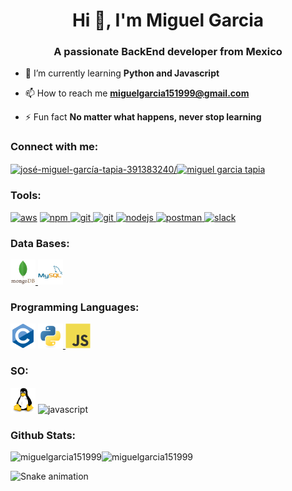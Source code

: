 <h1 align="center">Hi 👋, I'm Miguel Garcia</h1>
<h3 align="center">A passionate BackEnd developer from Mexico</h3>

- 🌱 I’m currently learning **Python and Javascript**

- 📫 How to reach me **miguelgarcia151999@gmail.com**

- ⚡ Fun fact **No matter what happens, never stop learning**

<h3 align="left">Connect with me:</h3>
<p align="left"><a href="https://linkedin.com/in/josé-miguel-garcía-tapia-391383240/" target="blank"><img align="center" src="https://raw.githubusercontent.com/rahuldkjain/github-profile-readme-generator/master/src/images/icons/Social/linked-in-alt.svg" alt="josé-miguel-garcía-tapia-391383240/" height="30" width="40" /></a><a href="https://fb.com/miguel garcia tapia" target="blank"><img align="center" src="https://raw.githubusercontent.com/rahuldkjain/github-profile-readme-generator/master/src/images/icons/Social/facebook.svg" alt="miguel garcia tapia" height="30" width="40" /></a>
</p>

<h3 align="left">Tools:</h3>
<p align="left"> <a href="https://aws.amazon.com" target="_blank" rel="noreferrer"> <img src="https://img.icons8.com/?size=512&id=e6uRfPIDgoXi&format=png" alt="aws" width="40" height="40"/></a> </a><a href="https://www.npmjs.com/" target="_blank" rel="noreferrer"> <img src="https://img.icons8.com/?size=512&id=24895&format=png" alt="npm" width="40" height="40"/> </a> <a href="https://git-scm.com/" target="_blank" rel="noreferrer"> <img src="https://www.vectorlogo.zone/logos/git-scm/git-scm-icon.svg" alt="git" width="40" height="40"/><a href="https://github.com/" target="_blank" rel="noreferrer"> <img src="https://img.icons8.com/?size=512&id=118553&format=png" alt="git" width="40" height="40"/> </a> <a href="https://nodejs.org" target="_blank" rel="noreferrer"> <img src="https://img.icons8.com/?size=512&id=54087&format=png" alt="nodejs" width="40" height="40"/> </a> <a href="https://postman.com" target="_blank" rel="noreferrer"> <img src="https://www.vectorlogo.zone/logos/getpostman/getpostman-icon.svg" alt="postman" width="40" height="40"/> </a><a href="https://slack.com/intl/es-mx" target="_blank" rel="noreferrer"> <img src="https://img.icons8.com/?size=512&id=kikR2jIn6485&format=png" alt="slack" width="40" height="40"/> </a></p>

<h3 align="left">Data Bases:</h3>
<p align="left"> <a href="https://www.mongodb.com/" target="_blank" rel="noreferrer"> <img src="https://raw.githubusercontent.com/devicons/devicon/master/icons/mongodb/mongodb-original-wordmark.svg" alt="mongodb" width="40" height="40"/> </a> <a href="https://www.mysql.com/" target="_blank" rel="noreferrer"> <img src="https://raw.githubusercontent.com/devicons/devicon/master/icons/mysql/mysql-original-wordmark.svg" alt="mysql" width="40" height="40"/> </a> </p>

<h3 align="left">Programming Languages:</h3>
<p align="left"><a href="https://www.cprogramming.com/" target="_blank" rel="noreferrer"> <img src="https://raw.githubusercontent.com/devicons/devicon/master/icons/c/c-original.svg" alt="c" width="40" height="40"/></a> 
<a href="https://www.python.org" target="_blank" rel="noreferrer"> <img src="https://raw.githubusercontent.com/devicons/devicon/master/icons/python/python-original.svg" alt="python" width="40" height="40"/> </a><a href="https://developer.mozilla.org/en-US/docs/Web/JavaScript" target="_blank" rel="noreferrer"> <img src="https://raw.githubusercontent.com/devicons/devicon/master/icons/javascript/javascript-original.svg" alt="javascript" width="40" height="40"/> </a></p>

<h3 align="left">SO:</h3>
<p align="left"><a href="https://www.linux.org/" target="_blank" rel="noreferrer"> <img src="https://raw.githubusercontent.com/devicons/devicon/master/icons/linux/linux-original.svg" alt="c" width="40" height="40"/></a> 
<a href="https://learn.microsoft.com/es-mx/docs/" target="_blank" rel="noreferrer"> </a> <img src="https://img.icons8.com/?size=512&id=108792&format=png" alt="javascript" width="40" height="40"/> </a></p>
  
<h3 align="left">Github Stats:</h3>
<p><img align="left" src="https://github-readme-stats.vercel.app/api/top-langs?username=miguelgarcia151999&show_icons=true&locale=en&layout=compact" alt="miguelgarcia151999" /></p>
<p>&nbsp;<img align="left" src="https://github-readme-stats.vercel.app/api?username=miguelgarcia151999&show_icons=true&locale=en" alt="miguelgarcia151999" /></p>

<div> 
  <!-- 
-->
   
 ![Snake animation](https://github.com/jesusGZ/pedrohti/blob/output/github-contribution-grid-snake.svg)
</div>
